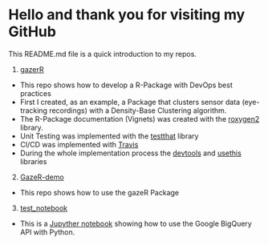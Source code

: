 # Hello and thank you for visiting my GitHub 

This README.md file is a quick introduction to my repos.

1. [gazerR](https://github.com/andy0682/gazeR)
  * This repo shows how to develop a R-Package with DevOps best practices
  * First I created, as an example, a Package that clusters sensor data (eye-tracking recordings) with a Density-Base Clustering algorithm.
  * The R-Package documentation (Vignets) was created with the [roxygen2](https://roxygen2.r-lib.org) library. 
  * Unit Testing was implemented with the [testthat](https://testthat.r-lib.org) library 
  * CI/CD was implemented with [Travis](https://www.travis-ci.com)
  * During the whole implementation process the [devtools](https://devtools.r-lib.org) and [usethis](https://usethis.r-lib.org) libraries
    
2. [GazeR-demo](https://github.com/andy0682/GazeR-demo)
  *  This repo shows how to use the gazeR Package
     
3. [test_notebook](https://github.com/andy0682/test_notebook)
  * This is a [Jupyther notebook](https://github.com/andy0682/test_notebook/blob/main/BQconnect.ipynb) showing how to use the Google BigQuery API with Python.
